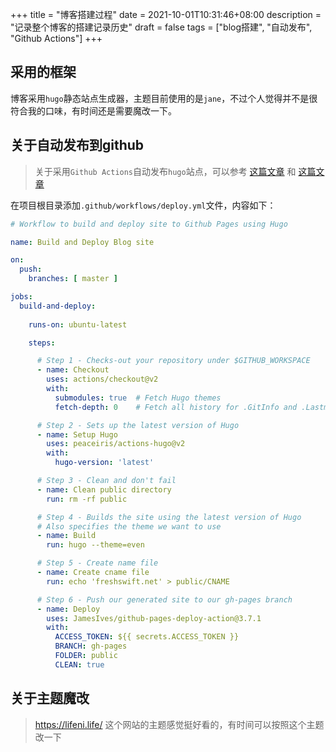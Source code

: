 +++
title = "博客搭建过程"
date = 2021-10-01T10:31:46+08:00
description = "记录整个博客的搭建记录历史"
draft = false
tags = ["blog搭建", "自动发布", "Github Actions"]
+++

## 采用的框架
博客采用`hugo`静态站点生成器，主题目前使用的是`jane`，不过个人觉得并不是很符合我的口味，有时间还是需要魔改一下。

## 关于自动发布到github

> 关于采用`Github Actions`自动发布`hugo`站点，可以参考 [这篇文章](https://medium.com/zendesk-engineering/a-github-actions-workflow-to-generate-publish-your-hugo-website-f36375e56cf7) 和 [这篇文章](https://lifeni.life/article/deploy-with-github-actions)

在项目根目录添加`.github/workflows/deploy.yml`文件，内容如下：
```yaml
# Workflow to build and deploy site to Github Pages using Hugo

name: Build and Deploy Blog site

on:
  push:
    branches: [ master ]

jobs:
  build-and-deploy:
    
    runs-on: ubuntu-latest

    steps:

      # Step 1 - Checks-out your repository under $GITHUB_WORKSPACE
      - name: Checkout
        uses: actions/checkout@v2
        with:
          submodules: true  # Fetch Hugo themes
          fetch-depth: 0    # Fetch all history for .GitInfo and .Lastmod

      # Step 2 - Sets up the latest version of Hugo
      - name: Setup Hugo
        uses: peaceiris/actions-hugo@v2
        with:
          hugo-version: 'latest'

      # Step 3 - Clean and don't fail
      - name: Clean public directory
        run: rm -rf public

      # Step 4 - Builds the site using the latest version of Hugo
      # Also specifies the theme we want to use
      - name: Build
        run: hugo --theme=even

      # Step 5 - Create name file
      - name: Create cname file
        run: echo 'freshswift.net' > public/CNAME

      # Step 6 - Push our generated site to our gh-pages branch
      - name: Deploy
        uses: JamesIves/github-pages-deploy-action@3.7.1
        with:
          ACCESS_TOKEN: ${{ secrets.ACCESS_TOKEN }}
          BRANCH: gh-pages
          FOLDER: public
          CLEAN: true
```

## 关于主题魔改

> https://lifeni.life/ 这个网站的主题感觉挺好看的，有时间可以按照这个主题改一下

